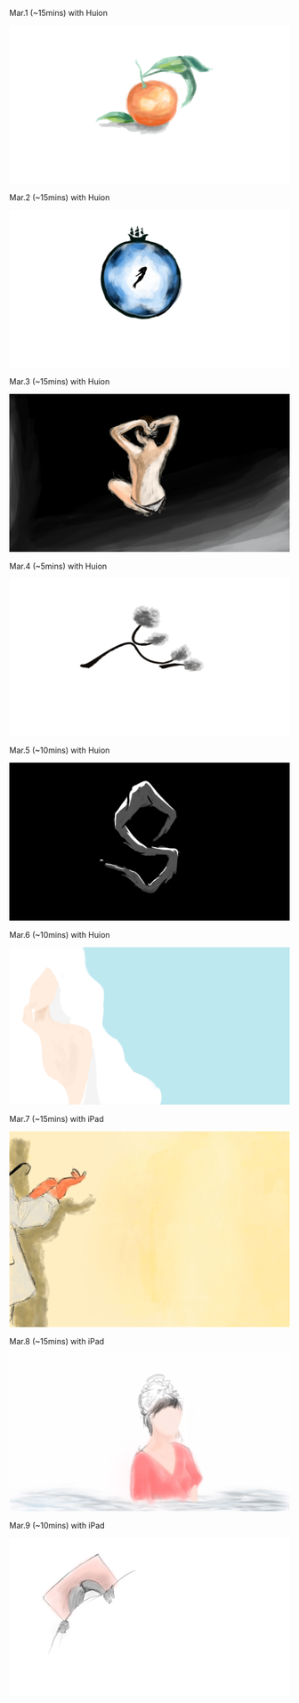 Mar.1 (~15mins) with Huion

![Orange](1.jpg)

Mar.2 (~15mins) with Huion

![World](2.jpg)

Mar.3 (~15mins) with Huion

![Back](3.jpg)

Mar.4 (~5mins) with Huion

![Tree](4.jpg)

Mar.5 (~10mins) with Huion

![S](5.jpg)

Mar.6 (~10mins) with Huion

![Girl](6.jpg)

Mar.7 (~15mins) with iPad

![Swiming](7.jpg)

Mar.8 (~15mins) with iPad

![Girl](8.jpg)

Mar.9 (~10mins) with iPad

![Sleep](9.jpg)

